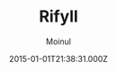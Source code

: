 ---
title: Rifyll
github: https://github.com/itsrifat/rifyll
demo: https://itsrifat.github.io/rifyll/
author: Moinul
ssg:
  - Jekyll
cms:
  - No Cms
date: 2015-01-01T21:38:31.000Z
github_branch: master
description: 'A simple blog template for jekyll based on twitter bootstrap 3 '
stale: true
---